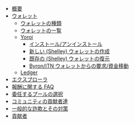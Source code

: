 - [概要](jp/index.md)
- [ウォレット](jp/wallets.md)
  - [ウォレットの種類](jp/Wallets/types.md)
  - [ウォレットの一覧](jp/Wallets/list.md)
  - [Yoroi](jp/Wallets/Yoroi/yoroi.md)
    - [インストール/アンインストール](jp/Wallets/Yoroi/yoroi.md#install)
    - [新しい (Shelley) ウォレットの作成](jp/Wallets/Yoroi/create.md)
    - [既存の (Shelley) ウォレットの復元](jp/Wallets/Yoroi/restore.md)
    - [Byron/ITN ウォレットからの要求/資金移動 ](jp/Wallets/Yoroi/transfer.md)
  - [Ledger](jp/ledger.md)
- [エクスプローラ](jp/explorers.md)
- [報酬に関する FAQ](jp/rewards.md)
- [委任するプールの選択](jp/select-pool-to-delegate.md)
- [コミュニティの貢献者達](jp/community-contrib.md)
- [一般的な詐欺とその対策](jp/no-to-scam.md)
- [貢献者](jp/Contributors.md)

<!--details>
<summary>To - Do </summary>
> - [Not Started yet](index.md)
  - [Wallets](wallets.md)
    - [Daedalus](Wallets/daedalus.md)
      - [Versions and Platforms](Wallets/Daedalus/versions.md)
      - [How to Install/Upgrade](Wallets/Daedalus/install.md)
      - [Create a new Wallet](Wallets/Daedalus/create.md)
      - [Restore an existing Wallet](Wallets/Daedalus/restore.md)
      - [Delegating to a pool](Wallets/Daedalus/delegate.md)
      - [Upgrading Daedalus wallet](Wallets/Daedalus/upgrade.md)
      - [Queries/Known Issues](Wallets/Daedalus/issues.md)
        - [Access Denied during install](Wallets/Daedalus/issues.md)
        - [An error occurred while sending funds](Wallets/Daedalus/issues.md)
        - [Cardano Node Crashed upon launch](Wallets/Daedalus/issues.md)
        - [CPU Utilisation too high](Wallets/Daedalus/issues.md)
    - [Yoroi](Wallets/yoroi.md)
      - [Integration with Ledger](Wallets/Yoroi/ledger.md)
      - [Queries/Known Issues](Wallets/Yoroi/FAQ.md)
        - [Ledger connection stuck on "waiting for Commands.."](Wallets/Yoroi/FAQ.md#issues)
        - [Balance is incorrect in Yoroi interface](Wallets/Yoroi/FAQ.md#resync)
        - [Emergency Workarounds](Wallets/Yoroi/FAQ.md#workarounds)
  - [Appendix](index.md)
</details-->
